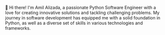 👋 Hi there! I'm Amil Alizada, a passionate Python Software Engineer with a love for creating innovative solutions and tackling challenging problems. My journey in software development has equipped me with a solid foundation in Python, as well as a diverse set of skills in various technologies and frameworks.


